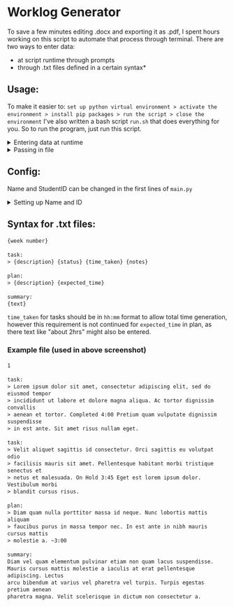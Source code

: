 
# Worklog Generator

To save a few minutes editing .docx and exporting it as .pdf, I spent hours
working on this script to automate that process through terminal. There are two
ways to enter data:
- at script runtime through prompts
- through .txt files defined in a certain syntax*

## Usage: 
To make it easier to: `set up python virtual environment > activate the
environment > install pip packages > run the script > close the environment`
I've also written a bash script `run.sh` that does everything for you. So to run
the program, just run this script.

<details>
  <summary>Entering data at runtime </summary>

  ![runtime](/screenshots/runtime.png)
</details>

<details>
  <summary>Passing in file </summary>

  ![runtime](/screenshots/file.png)
</details>

## Config:
Name and StudentID can be changed in the first lines of `main.py` 

<details>
  <summary>Setting up Name and ID</summary>

  ![runtime](/screenshots/config.png)
</details>


## Syntax for .txt files: 
```
{week number}

task:
> {description} {status} {time_taken} {notes}

plan:
> {description} {expected_time}

summary: 
{text} 
```
`time_taken` for tasks should be in `hh:mm` format to allow
total time generation, however this requirement is not continued for
`expected_time` in plan, as there text like "about 2hrs" might also be entered.

### Example file (used in above screenshot)
```
1

task:
> Lorem ipsum dolor sit amet, consectetur adipiscing elit, sed do eiusmod tempor
> incididunt ut labore et dolore magna aliqua. Ac tortor dignissim convallis
> aenean et tortor. Completed 4:00 Pretium quam vulputate dignissim suspendisse
> in est ante. Sit amet risus nullam eget.

task:
> Velit aliquet sagittis id consectetur. Orci sagittis eu volutpat odio
> facilisis mauris sit amet. Pellentesque habitant morbi tristique senectus et
> netus et malesuada. On Hold 3:45 Eget est lorem ipsum dolor. Vestibulum morbi
> blandit cursus risus.

plan:
> Diam quam nulla porttitor massa id neque. Nunc lobortis mattis aliquam
> faucibus purus in massa tempor nec. In est ante in nibh mauris cursus mattis
> molestie a. ~3:00

summary: 
Diam vel quam elementum pulvinar etiam non quam lacus suspendisse.
Mauris cursus mattis molestie a iaculis at erat pellentesque adipiscing. Lectus
arcu bibendum at varius vel pharetra vel turpis. Turpis egestas pretium aenean
pharetra magna. Velit scelerisque in dictum non consectetur a.
```

